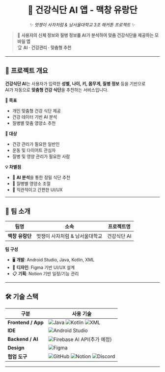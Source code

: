 <div align="center">

# 🍱 **건강식단 AI 앱** - 맥창 유랑단
✨ _멋쟁이 사자처럼 & 남서울대학교 3조 해커톤 프로젝트_ ✨

</div>

> 📱 **사용자의 신체 정보와 질병 정보를 AI가 분석하여 맞춤 건강식단을 제공하는 모바일 앱**  
> 🏆 **AI · 건강관리 · 맞춤형 추천**  

---

## 📌 **프로젝트 개요**
**건강식단 AI**는 사용자가 입력한 **성별, 나이, 키, 몸무게, 질병 정보** 등을 기반으로  
AI가 자동으로 **맞춤형 건강 식단**을 추천하는 서비스입니다.

**🎯 목표**
- 개인 맞춤형 건강 식단 제공
- 건강 데이터 기반 AI 분석
- 질병별 맞춤 영양소 추천

**👥 대상**
- 건강 관리가 필요한 일반인
- 운동 및 다이어트 관심자
- 질병 및 영양 관리가 필요한 사람

**💡 차별점**
- 🤖 **AI 분석**을 통한 정밀 식단 추천
- 💊 질병별 영양소 조절
- 🎨 직관적이고 간편한 UI/UX

---

## 👥 **팀 소개**
| 팀명 | 소속 | 프로젝트명 |
|------|------|------------|
| **맥창 유랑단** | 멋쟁이 사자처럼 & 남서울대학교 | 건강식단 AI |

**팀 구성**
- 🖥 **개발**: Android Studio, Java, Kotlin, XML
- 🎨 **디자인**: Figma 기반 UI/UX 설계
- 📋 **기획**: Notion 기반 일정/기능 관리

---

## 🛠 **기술 스택**
| 구분 | 사용 기술 |
|------|----------|
| **Frontend / App** | ![Java](https://img.shields.io/badge/Java-ED8B00?style=for-the-badge&logo=openjdk&logoColor=white) ![Kotlin](https://img.shields.io/badge/Kotlin-0095D5?style=for-the-badge&logo=kotlin&logoColor=white) ![XML](https://img.shields.io/badge/XML-FF6600?style=for-the-badge&logo=xml&logoColor=white) |
| **IDE** | ![Android Studio](https://img.shields.io/badge/Android%20Studio-3DDC84?style=for-the-badge&logo=android-studio&logoColor=white) |
| **Backend / AI** | ![Firebase](https://img.shields.io/badge/Firebase-FFCA28?style=for-the-badge&logo=firebase&logoColor=black) AI API(추가 예정) |
| **Design** | ![Figma](https://img.shields.io/badge/Figma-F24E1E?style=for-the-badge&logo=figma&logoColor=white) |
| **협업 도구** | ![GitHub](https://img.shields.io/badge/GitHub-181717?style=for-the-badge&logo=github&logoColor=white) ![Notion](https://img.shields.io/badge/Notion-000000?style=for-the-badge&logo=notion&logoColor=white) ![Discord](https://img.shields.io/badge/Discord-5865F2?style=for-the-badge&logo=discord&logoColor=white) |

---
